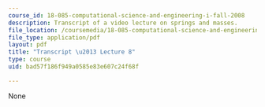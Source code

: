 ```yaml
---
course_id: 18-085-computational-science-and-engineering-i-fall-2008
description: Transcript of a video lecture on springs and masses.
file_location: /coursemedia/18-085-computational-science-and-engineering-i-fall-2008/bad57f186f949a0585e83e607c24f68f_18-085F08-L08.pdf
file_type: application/pdf
layout: pdf
title: "Transcript \u2013 Lecture 8"
type: course
uid: bad57f186f949a0585e83e607c24f68f

---
```

None